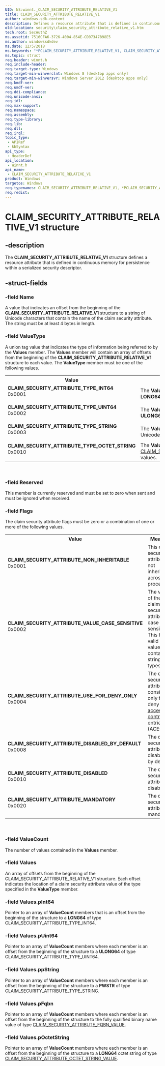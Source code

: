 ```yaml
---
UID: NS:winnt._CLAIM_SECURITY_ATTRIBUTE_RELATIVE_V1
title: CLAIM_SECURITY_ATTRIBUTE_RELATIVE_V1
author: windows-sdk-content
description: Defines a resource attribute that is defined in continuous memory for persistence within a serialized security descriptor.
old-location: security\claim_security_attribute_relative_v1.htm
tech.root: SecAuthZ
ms.assetid: 7516CFA6-3726-4004-854E-CD07347898E5
ms.author: windowssdkdev
ms.date: 12/5/2018
ms.keywords: "*PCLAIM_SECURITY_ATTRIBUTE_RELATIVE_V1, CLAIM_SECURITY_ATTRIBUTE_DISABLED, CLAIM_SECURITY_ATTRIBUTE_DISABLED_BY_DEFAULT, CLAIM_SECURITY_ATTRIBUTE_MANDATORY, CLAIM_SECURITY_ATTRIBUTE_NON_INHERITABLE, CLAIM_SECURITY_ATTRIBUTE_RELATIVE_V1, CLAIM_SECURITY_ATTRIBUTE_RELATIVE_V1 structure [Security], CLAIM_SECURITY_ATTRIBUTE_TYPE_INT64, CLAIM_SECURITY_ATTRIBUTE_TYPE_OCTET_STRING, CLAIM_SECURITY_ATTRIBUTE_TYPE_STRING, CLAIM_SECURITY_ATTRIBUTE_TYPE_UINT64, CLAIM_SECURITY_ATTRIBUTE_USE_FOR_DENY_ONLY, CLAIM_SECURITY_ATTRIBUTE_VALUE_CASE_SENSITIVE, PCLAIM_SECURITY_ATTRIBUTE_RELATIVE_V1, PCLAIM_SECURITY_ATTRIBUTE_RELATIVE_V1 structure pointer [Security], _CLAIM_SECURITY_ATTRIBUTE_RELATIVE_V1, security.claim_security_attribute_relative_v1, winnt/CLAIM_SECURITY_ATTRIBUTE_RELATIVE_V1, winnt/PCLAIM_SECURITY_ATTRIBUTE_RELATIVE_V1"
ms.topic: struct
req.header: winnt.h
req.include-header: 
req.target-type: Windows
req.target-min-winverclnt: Windows 8 [desktop apps only]
req.target-min-winversvr: Windows Server 2012 [desktop apps only]
req.kmdf-ver: 
req.umdf-ver: 
req.ddi-compliance: 
req.unicode-ansi: 
req.idl: 
req.max-support: 
req.namespace: 
req.assembly: 
req.type-library: 
req.lib: 
req.dll: 
req.irql: 
topic_type:
 - APIRef
 - kbSyntax
api_type:
 - HeaderDef
api_location:
 - Winnt.h
api_name:
 - CLAIM_SECURITY_ATTRIBUTE_RELATIVE_V1
product: Windows
targetos: Windows
req.typenames: CLAIM_SECURITY_ATTRIBUTE_RELATIVE_V1, *PCLAIM_SECURITY_ATTRIBUTE_RELATIVE_V1
req.redist: 
---
```


# CLAIM_SECURITY_ATTRIBUTE_RELATIVE_V1 structure


## -description


The <b>CLAIM_SECURITY_ATTRIBUTE_RELATIVE_V1</b> structure defines a resource attribute that is defined in continuous memory for persistence within a serialized security descriptor.


## -struct-fields




### -field Name

A value that indicates an offset from the beginning of the <b>CLAIM_SECURITY_ATTRIBUTE_RELATIVE_V1</b> structure to a string of Unicode characters that contain the name of the claim security attribute. The string must be at least 4 bytes in length.


### -field ValueType

A union tag value that indicates the type of information being referred to by the <b>Values</b> member. The <b>Values</b> member will contain an array of offsets from the beginning of the <b>CLAIM_SECURITY_ATTRIBUTE_RELATIVE_V1</b> structure to each value. The <b>ValueType</b> member must be one of the following values.

<table>
<tr>
<th>Value</th>
<th>Meaning</th>
</tr>
<tr>
<td width="40%"><a id="CLAIM_SECURITY_ATTRIBUTE_TYPE_INT64"></a><a id="claim_security_attribute_type_int64"></a><dl>
<dt><b>CLAIM_SECURITY_ATTRIBUTE_TYPE_INT64</b></dt>
<dt>0x0001</dt>
</dl>
</td>
<td width="60%">
The <b>Values</b> member refers to an array of offsets to <b>LONG64</b> values.

</td>
</tr>
<tr>
<td width="40%"><a id="CLAIM_SECURITY_ATTRIBUTE_TYPE_UINT64"></a><a id="claim_security_attribute_type_uint64"></a><dl>
<dt><b>CLAIM_SECURITY_ATTRIBUTE_TYPE_UINT64</b></dt>
<dt>0x0002</dt>
</dl>
</td>
<td width="60%">
The <b>Values</b> member refers to an array of offsets to <b>ULONG64</b> values.

</td>
</tr>
<tr>
<td width="40%"><a id="CLAIM_SECURITY_ATTRIBUTE_TYPE_STRING"></a><a id="claim_security_attribute_type_string"></a><dl>
<dt><b>CLAIM_SECURITY_ATTRIBUTE_TYPE_STRING</b></dt>
<dt>0x0003</dt>
</dl>
</td>
<td width="60%">
The <b>Values</b> member refers to an array of offsets to Unicode character string values.

</td>
</tr>
<tr>
<td width="40%"><a id="CLAIM_SECURITY_ATTRIBUTE_TYPE_OCTET_STRING"></a><a id="claim_security_attribute_type_octet_string"></a><dl>
<dt><b>CLAIM_SECURITY_ATTRIBUTE_TYPE_OCTET_STRING</b></dt>
<dt>0x0010</dt>
</dl>
</td>
<td width="60%">
The <b>Values</b> member refers to an array of <a href="https://msdn.microsoft.com/en-us/library/Hh448485(v=VS.85).aspx">CLAIM_SECURITY_ATTRIBUTE_OCTET_STRING_VALUE</a> values.

</td>
</tr>
</table>
 


### -field Reserved

This member is currently reserved and must be set to zero when sent and must be ignored when received.


### -field Flags

The claim security attribute flags must be zero or a combination of one or more of the following values.

<table>
<tr>
<th>Value</th>
<th>Meaning</th>
</tr>
<tr>
<td width="40%"><a id="CLAIM_SECURITY_ATTRIBUTE_NON_INHERITABLE"></a><a id="claim_security_attribute_non_inheritable"></a><dl>
<dt><b>CLAIM_SECURITY_ATTRIBUTE_NON_INHERITABLE</b></dt>
<dt>0x0001</dt>
</dl>
</td>
<td width="60%">
This claim security attribute is  not inherited across processes.

</td>
</tr>
<tr>
<td width="40%"><a id="CLAIM_SECURITY_ATTRIBUTE_VALUE_CASE_SENSITIVE"></a><a id="claim_security_attribute_value_case_sensitive"></a><dl>
<dt><b>CLAIM_SECURITY_ATTRIBUTE_VALUE_CASE_SENSITIVE</b></dt>
<dt>0x0002</dt>
</dl>
</td>
<td width="60%">
The value of the claim security attribute is case sensitive. This flag is valid for values that contain string types.

</td>
</tr>
<tr>
<td width="40%"><a id="CLAIM_SECURITY_ATTRIBUTE_USE_FOR_DENY_ONLY"></a><a id="claim_security_attribute_use_for_deny_only"></a><dl>
<dt><b>CLAIM_SECURITY_ATTRIBUTE_USE_FOR_DENY_ONLY</b></dt>
<dt>0x0004</dt>
</dl>
</td>
<td width="60%">
The claim security attribute is considered only for deny <a href="https://msdn.microsoft.com/0baaa937-f635-4500-8dcd-9dbbd6f4cd02">access control entries</a> (ACEs).

</td>
</tr>
<tr>
<td width="40%"><a id="CLAIM_SECURITY_ATTRIBUTE_DISABLED_BY_DEFAULT"></a><a id="claim_security_attribute_disabled_by_default"></a><dl>
<dt><b>CLAIM_SECURITY_ATTRIBUTE_DISABLED_BY_DEFAULT</b></dt>
<dt>0x0008</dt>
</dl>
</td>
<td width="60%">
The claim security attribute is disabled by default.

</td>
</tr>
<tr>
<td width="40%"><a id="CLAIM_SECURITY_ATTRIBUTE_DISABLED"></a><a id="claim_security_attribute_disabled"></a><dl>
<dt><b>CLAIM_SECURITY_ATTRIBUTE_DISABLED</b></dt>
<dt>0x0010</dt>
</dl>
</td>
<td width="60%">
The claim security attribute is disabled.

</td>
</tr>
<tr>
<td width="40%"><a id="CLAIM_SECURITY_ATTRIBUTE_MANDATORY"></a><a id="claim_security_attribute_mandatory"></a><dl>
<dt><b>CLAIM_SECURITY_ATTRIBUTE_MANDATORY</b></dt>
<dt>0x0020</dt>
</dl>
</td>
<td width="60%">
The claim security attribute is mandatory.

</td>
</tr>
</table>
 


### -field ValueCount

The number of values contained in the <b>Values</b> member.


### -field Values

An array of offsets from the beginning of the CLAIM_SECURITY_ATTRIBUTE_RELATIVE_V1 structure. Each offset indicates the location of a claim security attribute value of the type specified in the <b>ValueType</b> member.


### -field Values.pInt64

Pointer to an array of <b>ValueCount</b> members that is an offset from the beginning of the structure to a <b>LONG64</b> of type CLAIM_SECURITY_ATTRIBUTE_TYPE_INT64.


### -field Values.pUint64

Pointer to an array of <b>ValueCount</b> members where each member is an offset from the beginning of the structure to a <b>ULONG64</b>  of type CLAIM_SECURITY_ATTRIBUTE_TYPE_UINT64.


### -field Values.ppString

Pointer to an array of <b>ValueCount</b> members where each member is an offset from the beginning of the structure to a <b>PWSTR</b>  of type CLAIM_SECURITY_ATTRIBUTE_TYPE_STRING.


### -field Values.pFqbn

Pointer to an array of <b>ValueCount</b> members where each member is an offset from the beginning of the structure to the fully qualified binary name value of type <a href="https://msdn.microsoft.com/1FD9A519-40EA-4780-90F5-C9DF4ADAE72C">CLAIM_SECURITY_ATTRIBUTE_FQBN_VALUE</a>.


### -field Values.pOctetString

Pointer to an array of <b>ValueCount</b> members where each member is an offset from the beginning of the structure to a <b>LONG64</b> octet string of type <a href="https://msdn.microsoft.com/en-us/library/Hh448485(v=VS.85).aspx">CLAIM_SECURITY_ATTRIBUTE_OCTET_STRING_VALUE</a>.

